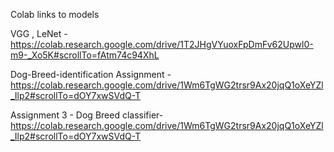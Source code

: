 Colab links to models

VGG , LeNet - https://colab.research.google.com/drive/1T2JHgVYuoxFpDmFv62Upwl0-m9-_Xo5K#scrollTo=fAtm74c94XhL

Dog-Breed-identification Assignment - https://colab.research.google.com/drive/1Wm6TgWG2trsr9Ax20jqQ1oXeYZl_Ilp2#scrollTo=dOY7xwSVdQ-T

Assignment 3 - Dog Breed classifier- https://colab.research.google.com/drive/1Wm6TgWG2trsr9Ax20jqQ1oXeYZl_Ilp2#scrollTo=dOY7xwSVdQ-T



